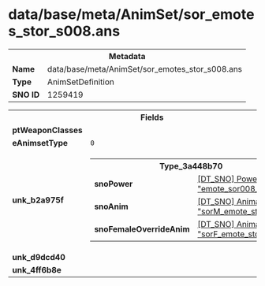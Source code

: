 <h1>data/base/meta/AnimSet/sor_emotes_stor_s008.ans</h1><table><tr><th colspan="100%">Metadata</th></tr><tr><td><b>Name</b></td><td>data/base/meta/AnimSet/sor_emotes_stor_s008.ans</td></tr><tr><td><b>Type</b></td><td>AnimSetDefinition</td></tr><tr><td><b>SNO ID</b></td><td>1259419</td></tr></table>

<table><tr><th colspan="100%">Fields</th></tr><tr><td><b>ptWeaponClasses</b></td><td></td></tr><tr><td><b>eAnimsetType</b></td><td><code>0</code></td></tr><tr><td><b>unk_b2a975f</b></td><td><table><tr><th colspan="100%">Type_3a448b70</th></tr><tr><td><b>snoPower</b></td><td><a href="..\Power\emote_sor008_stor.pow">[DT_SNO] Power: "emote_sor008_stor"</a></td></tr><tr><td><b>snoAnim</b></td><td><a href="..\Anim\sorM_emote_stor_008.ani">[DT_SNO] Animation: "sorM_emote_stor_008"</a></td></tr><tr><td><b>snoFemaleOverrideAnim</b></td><td><a href="..\Anim\sorF_emote_stor_008.ani">[DT_SNO] Animation: "sorF_emote_stor_008"</a></td></tr></table>


</td></tr><tr><td><b>unk_d9dcd40</b></td><td></td></tr><tr><td><b>unk_4ff6b8e</b></td><td></td></tr></table>

